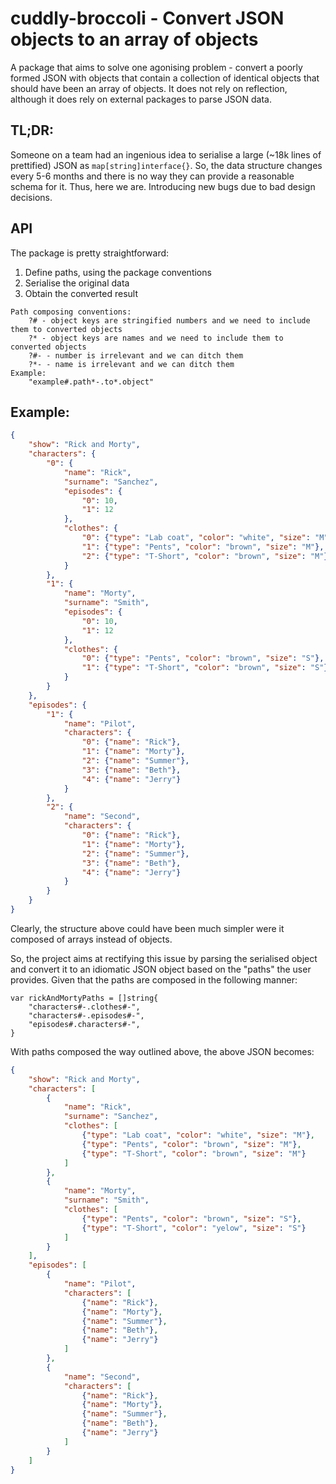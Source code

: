 # cuddly-broccoli - Convert JSON objects to an array of objects

A package that aims to solve one agonising problem - convert a poorly formed JSON with objects that contain a collection
of identical objects that should have been an array of objects.
It does not rely on reflection, although it does rely on external packages to parse JSON data.

## TL;DR: 
Someone on a team had an ingenious idea to serialise a large (~18k lines of prettified) JSON as ```map[string]interface{}```.
So, the data structure changes every 5-6 months and there is no way they can provide a reasonable schema for it.
Thus, here we are. Introducing new bugs due to bad design decisions.

## API

The package is pretty straightforward:
1. Define paths, using the package conventions
2. Serialise the original data
3. Obtain the converted result
```cgo
Path composing conventions:
    ?# - object keys are stringified numbers and we need to include them to converted objects
    ?* - object keys are names and we need to include them to converted objects
    ?#- - number is irrelevant and we can ditch them
    ?*- - name is irrelevant and we can ditch them
Example:
    "example#.path*-.to*.object"
```

## Example:

```json
{
	"show": "Rick and Morty",
	"characters": {
		"0": {
			"name": "Rick",
			"surname": "Sanchez",
			"episodes": {
				"0": 10,
				"1": 12
			},
			"clothes": {
				"0": {"type": "Lab coat", "color": "white", "size": "M"},
				"1": {"type": "Pents", "color": "brown", "size": "M"},
				"2": {"type": "T-Short", "color": "brown", "size": "M"}
			}
		},
		"1": {
			"name": "Morty",
			"surname": "Smith",
			"episodes": {
				"0": 10,
				"1": 12
			},
			"clothes": {
				"0": {"type": "Pents", "color": "brown", "size": "S"},
				"1": {"type": "T-Short", "color": "brown", "size": "S"}
			}
		}
	},
	"episodes": {
		"1": {
			"name": "Pilot",
			"characters": {
				"0": {"name": "Rick"},
				"1": {"name": "Morty"},
				"2": {"name": "Summer"},
				"3": {"name": "Beth"},
				"4": {"name": "Jerry"}
			}
		},
		"2": {
			"name": "Second",
			"characters": {
				"0": {"name": "Rick"},
				"1": {"name": "Morty"},
				"2": {"name": "Summer"},
				"3": {"name": "Beth"},
				"4": {"name": "Jerry"}
			}
		}
	}
}
```

Clearly, the structure above could have been much simpler were it composed of arrays instead of objects.

So, the project aims at rectifying this issue by parsing the serialised object and convert it to an idiomatic JSON 
object based on the "paths" the user provides.
Given that the paths are composed in the following manner:
```cgo
var rickAndMortyPaths = []string{
    "characters#-.clothes#-",
    "characters#-.episodes#-",
    "episodes#.characters#-",
}
```
With paths composed the way outlined above, the above JSON becomes:
```json
{
	"show": "Rick and Morty",
	"characters": [
		{
			"name": "Rick",
			"surname": "Sanchez",
			"clothes": [
				{"type": "Lab coat", "color": "white", "size": "M"},
				{"type": "Pents", "color": "brown", "size": "M"},
				{"type": "T-Short", "color": "brown", "size": "M"}
			]
		},
		{
			"name": "Morty",
			"surname": "Smith",
			"clothes": [
				{"type": "Pents", "color": "brown", "size": "S"},
				{"type": "T-Short", "color": "yelow", "size": "S"}
			]
		}
	],
	"episodes": [
		{
			"name": "Pilot",
			"characters": [
				{"name": "Rick"},
				{"name": "Morty"},
				{"name": "Summer"},
				{"name": "Beth"},
				{"name": "Jerry"}
			]
		},
		{
			"name": "Second",
			"characters": [
				{"name": "Rick"},
				{"name": "Morty"},
				{"name": "Summer"},
				{"name": "Beth"},
				{"name": "Jerry"}
			]
		}
	]
}
```
